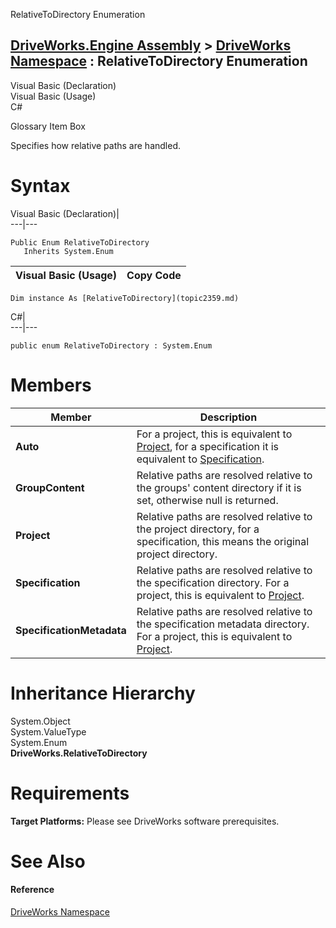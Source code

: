 RelativeToDirectory Enumeration   
  
[DriveWorks.Engine Assembly](topic2156.md) > [DriveWorks Namespace](topic2159.md) : RelativeToDirectory Enumeration  
---  
  
Visual Basic (Declaration)    
Visual Basic (Usage)    
C# 

Glossary Item Box

Specifies how relative paths are handled. 

# Syntax

Visual Basic (Declaration)|   
---|---  
      
    
    Public Enum RelativeToDirectory 
       Inherits System.Enum  
  
Visual Basic (Usage)| Copy Code  
---|---  
      
    
    Dim instance As [RelativeToDirectory](topic2359.md)  
  
C#|   
---|---  
      
    
    public enum RelativeToDirectory : System.Enum   
  
# Members

Member| Description  
---|---  
**Auto**|  For a project, this is equivalent to [Project](topic2359.md), for a specification it is equivalent to [Specification](topic2359.md).  
**GroupContent**|  Relative paths are resolved relative to the groups' content directory if it is set, otherwise null is returned.  
**Project**|  Relative paths are resolved relative to the project directory, for a specification, this means the original project directory.  
**Specification**|  Relative paths are resolved relative to the specification directory. For a project, this is equivalent to [Project](topic2359.md).  
**SpecificationMetadata**|  Relative paths are resolved relative to the specification metadata directory. For a project, this is equivalent to [Project](topic2359.md).  
  
# Inheritance Hierarchy

System.Object  
System.ValueType  
System.Enum  
**DriveWorks.RelativeToDirectory**  


# Requirements

**Target Platforms:** Please see DriveWorks software prerequisites.

# See Also

#### Reference

[DriveWorks Namespace](topic2159.md)


